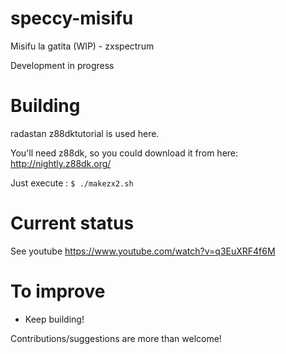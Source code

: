 # speccy-misifu
Misifu la gatita (WIP) - zxspectrum

Development in progress

# Building
radastan z88dktutorial is used here. 

You'll need z88dk, so you could download it from here:
http://nightly.z88dk.org/


Just execute :
`$ ./makezx2.sh` 

# Current status
See youtube  https://www.youtube.com/watch?v=q3EuXRF4f6M


# To improve
* Keep building!

Contributions/suggestions are more than welcome!
